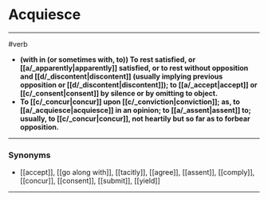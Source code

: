 # Acquiesce
---
#verb
- **(with in (or sometimes with, to)) To rest satisfied, or [[a/_apparently|apparently]] satisfied, or to rest without opposition and [[d/_discontent|discontent]] (usually implying previous opposition or [[d/_discontent|discontent]]); to [[a/_accept|accept]] or [[c/_consent|consent]] by silence or by omitting to object.**
- **To [[c/_concur|concur]] upon [[c/_conviction|conviction]]; as, to [[a/_acquiesce|acquiesce]] in an opinion; to [[a/_assent|assent]] to; usually, to [[c/_concur|concur]], not heartily but so far as to forbear opposition.**
---
### Synonyms
- [[accept]], [[go along with]], [[tacitly]], [[agree]], [[assent]], [[comply]], [[concur]], [[consent]], [[submit]], [[yield]]
---
